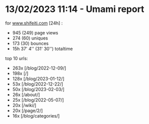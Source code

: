 # 13/02/2023 11:14 - Umami report
for www.shifeiti.com [24h] :

 - 945 (249) page views
 - 274 (60) uniques
 - 173 (30) bounces
 - 15h 37' 4'' (31' 30'') totaltime


top 10 urls:
 - 263x [/blog/2022-12-09/]
 - 198x [/]
 - 128x [/blog/2023-01-12/]
 - 53x [/blog/2022-12-22/]
 - 50x [/blog/2023-02-03/]
 - 26x [/about/]
 - 25x [/blog/2022-05-07/]
 - 20x [/wiki/]
 - 20x [/page/2/]
 - 16x [/blog/categories/]


